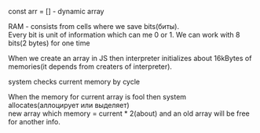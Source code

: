 const arr = [] - dynamic array

RAM - consists from cells where we save bits(биты).  
Every bit is unit of information which can me 0 or 1.
We can work with 8 bits(2 bytes) for one time

When we create an array in JS then  interpreter initializes about 16kBytes of memories(it depends from creaters of interpreter).  

system checks current memory by cycle

When the memory for current array is fool then  system allocates(аллоцирует или выделяет)  
new array which memory = current * 2(about) and an old array will be free for another info.
